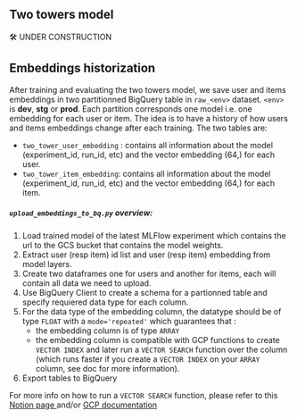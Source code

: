 ## Two towers model

🛠️ UNDER CONSTRUCTION

## Embeddings historization
After training and evaluating the two towers model, we save user and items embeddings in two partitionned BigQuery table in `raw_<env>` dataset. `<env>` is **dev**, **stg** or **prod**. Each partition corresponds one model i.e. one embedding for each user or item. The idea is to have a history of how users and items embeddings change after each training. The two tables are:
* `two_tower_user_embedding` : contains all information about the model (experiment_id, run_id, etc) and the vector embedding (64,) for each user.
* `two_tower_item_embedding`: contains all information about the model (experiment_id, run_id, etc) and the vector embedding (64,) for each item.

##### `upload_embeddings_to_bq.py` overview:

1. Load trained model of the latest MLFlow experiment which contains the url to the GCS bucket that contains the model weights.
2. Extract user (resp item) id list and user (resp item) embedding from model layers.
3. Create two dataframes one for users and another for items, each will contain all data we need to upload.
4. Use BigQuery Client to create a schema for a partionned table and specify requiered data type for each column.
5. For the data type of the embedding column, the datatype should be of type `FLOAT` with a `mode='repeated'` which guarantees that :
    * the embedding column is of type `ARRAY`
    * the embedding column is compatible with GCP functions to create `VECTOR INDEX` and later run a `VECTOR SEARCH` function over the column (which runs faster if you create a `VECTOR INDEX` on your `ARRAY` column, see doc for more information).
6. Export tables to BigQuery


For more info on how to run a `VECTOR SEARCH` function, please refer to this [Notion page ](https://www.notion.so/passcultureapp/Vector-Search-with-BigQuery-81952e07282c41f1a3640aa8bcbe0c3c?pvs=4 )and/or [GCP documentation](https://cloud.google.com/bigquery/docs/vector-index?hl=fr)
